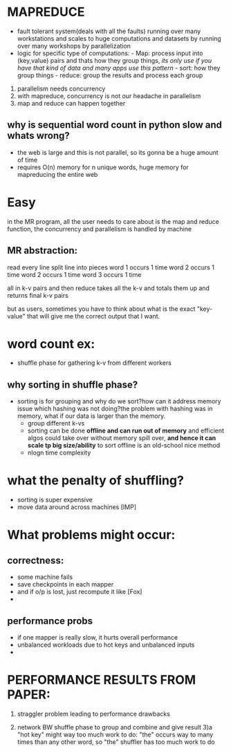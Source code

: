 # MAPREDUCE
-    fault tolerant system(deals with all the faults) running over many workstations and scales to huge computations and datasets by running over many workshops by parallelization
-    logic for specific type of computations:
    -     Map: process input into (key,value) pairs and thats how they group things, *its only use if you have that kind of data and many apps use this pattern*
    -     sort: how they group things
    -     reduce: group the results and process each group             


1) parallelism needs concurrency
2) with mapreduce, concurrency is not our headache in parallelism
3) map and reduce can happen together

         
## why is sequential word count in python slow and whats wrong?
- the web is large and this is not parallel, so its gonna be a huge amount of time
- requires O(n) memory for n unique words, huge memory for mapreducing the entire web

# Easy
in the MR program, all the user needs to care about is the map and reduce function, the concurrency and parallelism is handled by machine

## MR abstraction:
read every line
split line into pieces
word 1 occurs 1 time
word 2 occurs 1 time
word 2 occurs 1 time
word 3 occurs 1 time

all in k-v pairs and then reduce takes all the k-v and totals them up and returns final k-v pairs

but as users, sometimes you have to think about what is the exact "key-value" that will give me the correct output that I want.

# word count ex:
- shuffle phase for gathering k-v from different workers


## why sorting in shuffle phase?
- sorting is for grouping and why do we sort?how can it address memory issue which hashing was not doing?the problem with hashing was in memory, what if our data is larger than the memory.  
    -   group different k-vs
    -   sorting can be done **offline and can run out of memory** and efficient algos could take over without memory spill over, **and hence it can scale tp big size/ability** to sort offline is an old-school nice method 
    -   nlogn time complexity

# what the penalty of shuffling?
- sorting is super expensive
- move data around across machines [IMP]

# What problems might occur:
 ## correctness:
-   some machine fails
-   save checkpoints in each mapper
-   and if o/p is lost, just recompute it like [Fox]
-   
 ## performance probs
 - if one mapper is really slow, it hurts overall performance
 -  unbalanced workloads due to hot keys and unbalanced inputs
 - 

# PERFORMANCE RESULTS FROM PAPER:
1) straggler problem leading to performance drawbacks

2) network BW shuffle phase to group and combine and give result
3)a "hot key" might way too much work to do: "the" occurs way to many times than any other word, so "the" shuffler has too much work to do

